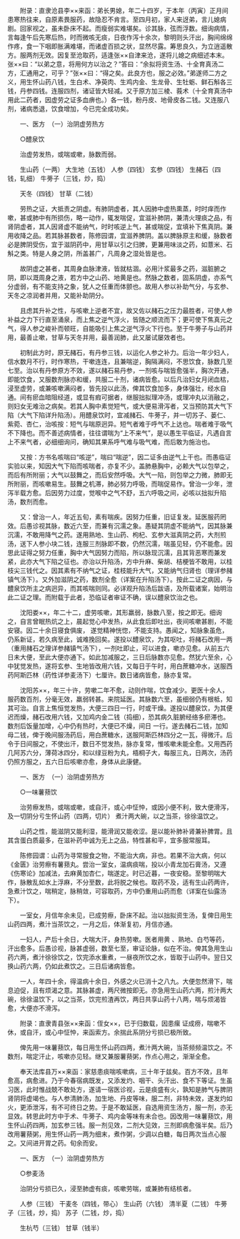 <!-- { "loadSidebar": true } -->
　　附录：直隶沧县李××来函：弟长男媳，年二十四岁，于本年（丙寅）正月间患寒热往来，自原素畏服药，故隐忍不肯言。至四月初，家人来迓弟，言儿媳病剧。回家视之，虽未卧床不起。而瘦弱实难堪矣。诊其脉，弦而浮数。细询病情，言每逢午后先寒后热，时而微咳无痰，日夜作泻十余次，黎明则头汗出，胸间绵绵作疼，食一下咽即胀满难堪，而诸虚百损之状，显然尽露。筹思良久，为立逍遥散方。服两剂无效。因复至沧取药，适逢张××自津来沧，遂将儿媳之病细述本末。张××曰：“以弟之意，将用何方以治之？”答曰：“余拟将资生汤、十全育真汤二方，汇通用之，可乎？”张××曰：“得之矣。此良方也，服之必效。”弟遂师二方之义，用生怀山药八钱，生白术、净萸肉、生鸡内金、生龙骨、生牡蛎、鲜石斛各三钱，丹参四钱。连服四剂，诸证皆大轻减。又于原方加三棱、莪术（十全育真汤中用此二药者，因虚劳之证多血痹也。）各一钱，粉丹皮、地骨皮各二钱。又连服八剂，诸病悉退，饮食增加，今已完全成功矣。

　　一、医方　（一）治阴虚劳热方

　　○醴泉饮

　　治虚劳发热，或喘或嗽，脉数而弱。

　　生山药（一两） 大生地（五钱） 人参（四钱） 玄参（四钱） 生赭石（四钱，轧细） 牛蒡子（三钱，炒，捣）

　　天冬（四钱） 甘草（二钱）

　　劳热之证，大抵责之阴虚。有肺阴虚者，其人因肺中虚热熏蒸，时时痒而作嗽，甚或肺中有所损伤，略一动作，辄发喘促，宜滋补肺阴，兼清火理痰之品，有肾阴虚者，其人因肾虚不能纳气，时时咳逆上气，甚或喘促，宜填补下焦真阴。兼用收降之品。若其脉甚数者，陈修园谓，宜滋养脾阴。盖以脾脉原主和缓，脉数者必是脾阴受伤，宜于滋阴药中，用甘草以引之归脾，更兼用味淡之药，如薏米、石斛之类。特是人身之阴，所盖甚广，凡周身之湿处皆是也。

　　故阴虚之甚者，其周身血脉津液，皆就枯涸。必用汁浆最多之药，滋脏腑之阴，即以溉周身之液，若方中之山药、地黄是也。然脉之数者，固系阴虚，亦系气分虚弱，有不能支持之象，犹人之任重而体颤也。故用人参以补助气分，与玄参、天冬之凉润者并用，又能补助阴分。

　　且虑其升补之性，与咳嗽上逆者不宜，故又佐以赭石之压力最胜者，可使人参补益之力下行直至涌泉，而上焦之逆气浮火，皆随之顺流而下；更可使下焦真元之气，得人参之峻补而顿旺，自能吸引上焦之逆气浮火下行也。至于牛蒡子与山药并用，最善止嗽，甘草与天冬并用，最善润肺，此又屡试屡效者也。

　　初制此方时，原无赭石，有丹参三钱，以运化人参之补力。后治一年少妇人，信水数月不行，时作寒热，干嗽连连，且兼喘逆，胸隔满闷，不思饮食，脉数几至七至。治以有丹参原方不效，遂以赭石易丹参，一剂咳与喘皆愈强半，胸次开通，即能饮食，又服数剂脉亦和缓，共服二十剂，诸病皆愈。以后凡治妇女月闭血枯，浸至虚劳，或兼咳嗽满闷者，皆先投以此汤，俾其饮食加多，身体强壮，经水自通。间有瘀血暗阻经道，或显有瘕可据者，继服拙拟理冲汤，或理冲丸以消融之，则妇女无难治之病矣。若其人胸中素觉短气，或大便易滑泻者，又当预防其大气下陷（大气下陷详升陷汤）。用醴泉饮时，宜减赭石、牛蒡子，并一切苏子、蒌仁、紫菀、杏仁，治咳按：短气与喘原迥异。短气者难于呼气不上达也。喘者难于吸气不下降也。而不善述病情者，往往谓喘为“上不来气”，是以愚生平临证，凡遇自言上不来气者，必细细询问，确知其果系呼气难与吸气难，而后敢为施治也。

　　又按：方书名咳喘曰“咳逆”，喘曰“喘逆”，因二证多由逆气上干也。而愚临证实验以来，知因大气下陷而咳喘者，亦复不少。盖肺悬胸中，必赖大气以包举之，而后有所附丽；大气以鼓舞之，而后安然呼吸。大气一陷，则包举之力微，肺即无所附丽，而咳嗽易生。鼓舞之机滞，肺必努力呼吸，而喘促易作。曾治一少年，泄泻半载方愈。后因劳力过度，觉喉中之气不舒，五六呼吸之间，必咳以拙拟升陷汤，数剂而愈。

　　又：曾治一人，年近五旬，素有喘疾。因努力任重，旧证复发。延医服药罔效。后愚诊视其脉，数近六至，而兼有沉濡之象。愚疑其阴虚不能纳气，因其脉兼沉濡，不敢用降气之药。遂用熟地、生山药、枸杞、玄参大滋真阴之药，大剂煎汤，送下人参小块二钱，连服三剂脉即不数，仍然沉濡，喘虽见轻，仍不能愈。因思此证得之努力任重，胸中大气因努力而陷，所以脉现沉濡，且其背恶寒而兼发紧，此亦大气下陷之征也。亦治以升陷汤，方中升麻、柴胡、桔梗皆不敢用，以桂枝尖三钱代之。因其素有不纳气之证，桂枝能升大气，又能纳气归肾也（理详参赭镇气汤下）。又外加滋阴之药，数剂全愈（详案在升陷汤下）。按此二证之病因，与醴泉饮所主之病迥异，而其咳喘则同。必详观升陷汤后跋语，及所载诸案，始明治此二证之理。而附载于此者，恐临证者审证不确，误以醴泉饮治之也。

　　沈阳娄××，年二十二，虚劳咳嗽，其形羸弱，脉数八至，按之即无。细询之，自言曾眠热炕之上，晨起觉心中发热，从此食后即吐出，夜间咳嗽甚剧，不能安寝。因二十余日寝食俱废， 遂觉精神恍惚，不能支持。愚闻之，知脉象虽危，仍系新证，若久病至此，诚难挽回矣。遂投以醴泉饮，为其呕吐，将赭石改用一两（重用赭石之理详参赭镇气汤下），一剂吐即止，可以进食，嗽亦见愈。从前五六日未大便，至此大便亦通下。如此加减服之，三日后脉数亦见愈。然犹六至余，心中犹觉发热，遂将玄参、生地皆改用六钱，又每日于午时，用白蔗糖冲水，送服西药阿斯匹林（药性详参麦汤下）七厘许。数日诸病皆愈，脉亦复常。

　　沈阳苏××，年三十许，劳嗽二年不愈，动则作喘，饮食减少。更医十余人，服药数百剂，分毫无效，羸弱转甚。来院延医。其脉数六至，虽细弱仍有根柢，知其可治。自言上焦恒觉发热，大便三四日一行，时或干燥。遂投以醴泉饮，为其便迟而燥，赭石改用六钱，又加鸡内金二钱（捣细），恐其病久脏腑经络多瘀滞也。数剂后饭量加增，心中仍有热时，大便已不燥，间日 一行。遂去赭石二钱，加知母二钱，俾于晚间服汤药后，用白蔗糖水，送服阿斯匹林四分之一瓦，得微汗。后令于日间服之，不使出汗，数日不觉发热，脉亦复常，惟咳嗽未能全愈。又用西药几阿苏六分，薄荷冰四分，和以绿豆粉为丸，梧桐子大，每服三丸，日两次，汤药仍照方服之，五六日后咳嗽亦愈，身体从此康健。

　　一、医方　（一）治阴虚劳热方

　　○一味薯蓣饮

　　治劳瘵发热，或喘或嗽，或自汗，或心中怔忡，或因小便不利，致大便滑泻，及一切阴分亏生怀山药（四两，切片） 煮汁两大碗，以之当茶，徐徐温饮之。

　　山药之性，能滋阴又能利湿，能滑润又能收涩。是以能补肺补肾兼补脾胃。且其含蛋白质最多，在滋补药中诚为无上之品，特性甚和平，宜多服常服耳。

　　陈修园谓：山药为寻常服食之物，不能治大病，非也。若果不治大病，何以《金匮》治劳瘵有薯蓣丸。尝治一室女，温病痰喘，投以小青龙加石膏汤，又遵《伤寒论》加减法，去麻黄加杏仁，喘遂定。时已近暮，一夜安稳。至黎明喘大作，脉散乱如水上浮麻，不分至数，此将脱之候也。取药不及，适有生山药两许，急煮汁饮之，喘稍定，脉稍敛，可容取药，方中仍重用山药而愈（详案在仙露汤下）。

　　一室女，月信年余未见，已成劳瘵，卧床不起。治以拙拟资生汤，复俾日用生山药四两，煮汁当茶饮之，一月之后，体渐复初，月信亦通。

　　一妇人，产后十余日，大喘大汗，身热劳嗽。医者用黄 、熟地、白芍等药，汗出愈多。后愚诊视，脉甚虚弱，数至七至，审证论脉，似在不治。俾其急用生山药六两，煮汁徐徐饮之，饮完添水重煮，一昼夜所饮之水，皆取于山药中。翌日又换山药六两，仍如此煮饮之。三日后诸病皆愈。

　　一人，年四十余，得温病十余日，外感之火已消十之八九。大便忽然滑下，喘息迫促，且有烦渴之意。其脉甚虚，两尺微按即无。亦急用生山药六两，煎汁两大碗，徐徐温饮下，以之当茶，饮完煎渣再饮，两日共享山药十八两，喘与烦渴皆愈，大便亦不滑泻。

　　附录：直隶青县张××来函：侄女××，已于归数载，因患瘰 证成痨，喘嗽不休，或自汗，或心中怔忡，来函索方。余揣此系阴分亏损已极所致。

　　俾先用一味薯蓣饮，每日用生怀山药四两，煮汁两大碗，当茶频频温饮之。不数剂，喘定汗止，咳嗽亦见轻。继又兼服薯蓣粥，作点心用之，渐渐全愈。

　　奉天法库县万××来函：家慈患痰喘咳嗽病，三十年于兹矣。百方不效，且年愈高，病愈进。乃于今春宿病既发，又添发灼、咽干、头汗出、食不下等证。生虽习医，此时惟战兢不敢处方，遂请一宿医诊视，云是痰盛有火，孰知是肺气与脾阴肾阴将虚竭也。与人参清肺汤，加生地、丹皮等味，服二剂，非特未效，遂发灼如火，更添泄泻，有不可终日之势。于是不敢延医，自选用资生汤方，服一剂，亦无显效。转思此时方中于术、牛蒡子、鸡内金等味有未合也。因改用一味薯蓣饮，用生怀山药四两，加玄参三钱。服一剂见效，二剂大见效，三剂即病愈强半矣。后乃改用薯蓣粥，用生怀山药一两为细末，煮作粥，少调以白糖，每日两次当点心服之。又间进开胃之药。旬余而安。

　　一、医方　（一）治阴虚劳热方

　　○参麦汤

　　治阴分亏损已久，浸至肺虚有痰，咳嗽劳喘，或兼肺有结核者。

　　人参（三钱） 干麦冬（四钱，带心） 生山药（六钱） 清半夏（二钱） 牛蒡子（三钱，炒，捣） 苏子（二钱，炒，捣）

　　生杭芍（三钱） 甘草（钱半）

